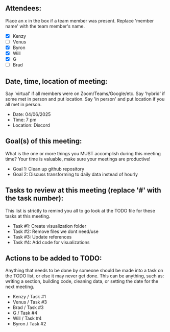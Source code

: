 ## Attendees:  
Place an x in the box if a team member was present. Replace 'member name' with the team member's name.    
- [x] Kenzy
- [ ] Venus
- [x] Byron
- [x] Will
- [x] G
- [ ] Brad

## Date, time, location of meeting:
Say 'virtual' if all members were on Zoom/Teams/Google/etc. Say 'hybrid' if some met in person and put location. Say 'in person' and put location if you all met in person.
- Date: 04/06/2025  
- Time: 7 pm
- Location: Discord

## Goal(s) of this meeting:  
What is the one or more things you MUST accomplish during this meeting time? Your time is valuable, make sure your meetings are productive!  
- Goal 1: Clean up github repository
- Goal 2: Discuss transforming to daily data instead of hourly

## Tasks to review at this meeting (replace '#' with the task number):
This list is strictly to remind you all to go look at the TODO file for these tasks at this meeting.
- Task #1: Create visualization folder
- Task #2: Remove files we dont need/use
- Task #3: Update references
- Task #4: Add code for visualizations

## Actions to be added to TODO:
Anything that needs to be done by someone should be made into a task on the TODO list, or else it may never get done. This can be anything, such as: writing a section, building code, cleaning data, or setting the date for the next meeting.
- Kenzy / Task #1 
- Venus / Task #3 
- Brad / Task #3 
- G / Task #4 
- Will / Task #4 
- Byron / Task #2
